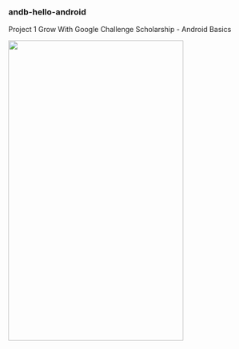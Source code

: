 ### andb-hello-android

Project 1 Grow With Google Challenge Scholarship - Android Basics 

<img src="https://user-images.githubusercontent.com/33797772/34857665-b5c81a5c-f711-11e7-8439-3f5dd7d74856.png" align="left" height="600" width="350">
